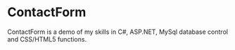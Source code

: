 # ContactForm
ContactForm is a demo of my skills in C#, ASP.NET, MySql database control and CSS/HTML5 functions.
